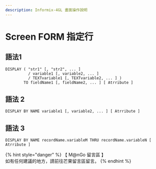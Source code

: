 ```yaml
---
description: Informix-4GL 畫面操作說明
---
```


# Screen FORM 指定行

## 語法1

```inform7
DISPLAY ( "str1" [, "str2", ... ]
          / variable1 [, variable2, ... ]
          / TEXTvariable1 [, TEXTvariable2, ... ] )
        TO fieldName1 [, fieldName2, ... ] [ Atrribute ]
```

## 語法 2

```inform7
DISPLAY BY NAME variable1 [, variable2, ... ] [ Atrribute ]
```

## 語法 3

```inform7
DISPLAY BY NAME recordName.variableM THRU recordName.variableN [ Atrribute ]
```

{% hint style="danger" %}
【 M@nGo 留言區 】\
如有任何建議的地方，請前往芒果留言區留言。
{% endhint %}
